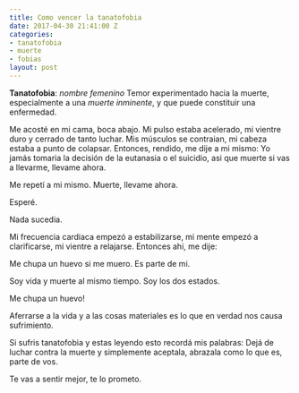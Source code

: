 ```yaml
---
title: Como vencer la tanatofobia
date: 2017-04-30 21:41:00 Z
categories:
- tanatofobia
- muerte
- fobias
layout: post
---
```


**Tanatofobia**:
*nombre femenino*
Temor experimentado hacia la muerte, especialmente a una *muerte inminente*, y que puede constituir una enfermedad.

Me acosté en mi cama, boca abajo. Mi pulso estaba acelerado, mi vientre duro y cerrado de tanto luchar.
Mis músculos se contraian, mi cabeza estaba a punto de colapsar.
Entonces, rendido, me dije a mi mismo: Yo jamás tomaria la decisión de la eutanasia o el suicidio, asi que muerte si vas a llevarme, llevame ahora.

Me repetí a mi mismo. Muerte, llevame ahora.

Esperé.

Nada sucedia.

Mi frecuencia cardiaca empezó a estabilizarse, mi mente empezó a clarificarse, mi vientre a relajarse. Entonces ahi, me dije:

Me chupa un huevo si me muero. Es parte de mi.

Soy vida y muerte al mismo tiempo. Soy los dos estados.

Me chupa un huevo!

Aferrarse a la vida y a las cosas materiales es lo que en verdad nos causa sufrimiento.

Si sufris tanatofobia y estas leyendo esto recordá mis palabras: Dejá de luchar contra la muerte y simplemente aceptala, abrazala como lo que es, parte de vos.

Te vas a sentir mejor, te lo prometo.
